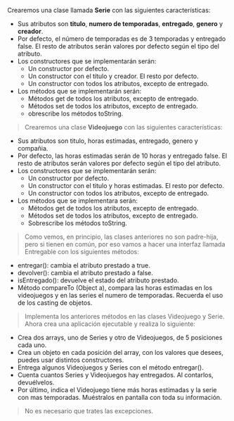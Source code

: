 Crearemos una clase llamada **Serie** con las siguientes características:
- Sus atributos son **titulo**, **numero de temporadas**, **entregado**, **genero** y **creador**.
- Por defecto, el número de temporadas es de 3 temporadas y entregado false. El resto de atributos serán valores por defecto según el tipo del atributo.
- Los constructores que se implementarán serán:
  - Un constructor por defecto.
  - Un constructor con el título y creador. El resto por defecto.
  - Un constructor con todos los atributos, excepto de entregado.
- Los métodos que se implementarán serán:
  - Métodos get de todos los atributos, excepto de entregado.
  - Métodos set de todos los atributos, excepto de entregado.
  - obrescribe los métodos toString.
>Crearemos una clase **Videojuego** con las siguientes características:
- Sus atributos son titulo, horas estimadas, entregado, genero y compañia.
- Por defecto, las horas estimadas serán de 10 horas y entregado false. El resto de atributos serán valores por defecto según el tipo del atributo.
- Los constructores que se implementarán serán:
  - Un constructor por defecto.
  - Un constructor con el titulo y horas estimadas. El resto por defecto.
  - Un constructor con todos los atributos, excepto de entregado.
- Los métodos que se implementara serán:
  - Métodos get de todos los atributos, excepto de entregado.
  - Métodos set de todos los atributos, excepto de entregado.
  - Sobrescribe los métodos toString.
>Como vemos, en principio, las clases anteriores no son padre-hija, pero si tienen en común, por eso vamos a hacer una interfaz llamada Entregable con los siguientes métodos:
- entregar(): cambia el atributo prestado a true.
- devolver(): cambia el atributo prestado a false.
- isEntregado(): devuelve el estado del atributo prestado.
- Método compareTo (Object a), compara las horas estimadas en los videojuegos y en las series el numero de temporadas. Recuerda el uso de los casting de objetos.
>Implementa los anteriores métodos en las clases Videojuego y Serie. Ahora crea una aplicación ejecutable y realiza lo siguiente:
- Crea dos arrays, uno de Series y otro de Videojuegos, de 5 posiciones cada uno.
- Crea un objeto en cada posición del array, con los valores que desees, puedes usar distintos constructores.
- Entrega algunos Videojuegos y Series con el método entregar().
- Cuenta cuantos Series y Videojuegos hay entregados. Al contarlos, devuélvelos.
- Por último, indica el Videojuego tiene más horas estimadas y la serie con mas temporadas. Muéstralos en pantalla con toda su información.
>No es necesario que trates las excepciones.
